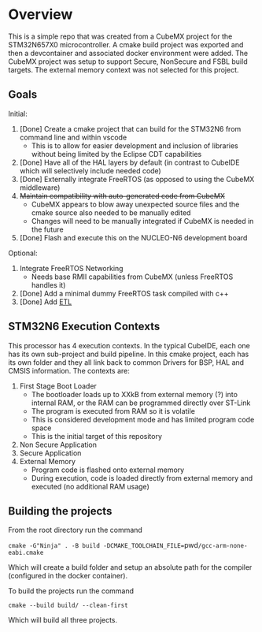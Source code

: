 # Overview
This is a simple repo that was created from a CubeMX project for the STM32N657X0 microcontroller. A cmake build project was exported and then a devcontainer and associated docker environment were added. The CubeMX project was setup to support Secure, NonSecure and FSBL build targets. The external memory context was not selected for this project.

## Goals
Initial:
1. [Done] Create a cmake project that can build for the STM32N6 from command line and within vscode
    - This is to allow for easier development and inclusion of libraries without being limited by the Eclipse CDT capabilities
1. [Done] Have all of the HAL layers by default (in contrast to CubeIDE which will selectively include needed code)
1. [Done] Externally integrate FreeRTOS (as opposed to using the CubeMX middleware)
1. ~~Maintain compatibility with auto-generated code from CubeMX~~
    - CubeMX appears to blow away unexpected source files and the cmake source also needed to be manually edited
    - Changes will need to be manually integrated if CubeMX is needed in the future
1. [Done] Flash and execute this on the NUCLEO-N6 development board

Optional:
1. Integrate FreeRTOS Networking
    - Needs base RMII capabilities from CubeMX (unless FreeRTOS handles it)
1. [Done] Add a minimal dummy FreeRTOS task compiled with c++
1. [Done] Add [ETL](https://www.etlcpp.com/)

## STM32N6 Execution Contexts
This processor has 4 execution contexts. In the typical CubeIDE, each one has its own sub-project and build pipeline. In this cmake project, each has its own folder and they all link back to common Drivers for BSP, HAL and CMSIS information. The contexts are:
1. First Stage Boot Loader
    - The bootloader loads up to XXkB from external memory (?) into internal RAM, or the RAM can be programmed directly over ST-Link
    - The program is executed from RAM so it is volatile
    - This is considered development mode and has limited program code space
    - This is the initial target of this repository
1. Non Secure Application
1. Secure Application
1. External Memory 
    - Program code is flashed onto external memory
    - During execution, code is loaded directly from external memory and executed (no additional RAM usage)

## Building the projects
From the root directory run the command

`cmake -G"Ninja" . -B build -DCMAKE_TOOLCHAIN_FILE=`pwd`/gcc-arm-none-eabi.cmake`

Which will create a build folder and setup an absolute path for the compiler (configured in the docker container).

To build the projects run the command

`cmake --build build/ --clean-first`

Which will build all three projects.
